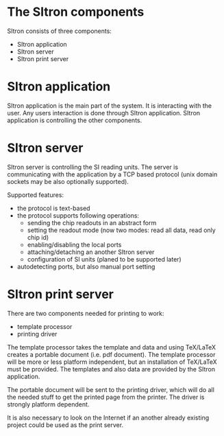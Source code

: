 # The SItron components #

SItron consists of three components:
  * SItron application
  * SItron server
  * SItron print server

# SItron application #

SItron application is the main part of the system. It is interacting with the user. Any users interaction is done through SItron application. SItron application is
controlling the other components.

# SItron server #

SItron server is controlling the SI reading units. The server is communicating
with the application by a TCP based protocol (unix domain sockets may be also optionally supported).

Supported features:
  * the protocol is text-based
  * the protocol supports following operations:
    * sending the chip readouts in an abstract form
    * setting the readout mode (now two modes: read all data, read only chip id)
    * enabling/disabling the local ports
    * attaching/detaching an another SItron server
    * configuration of SI units (planed to be supported later)
  * autodetecting ports, but also manual port setting

# SItron print server #

There are two components needed for printing to work:
  * template processor
  * printing driver

The template processor takes the template and data and using TeX/LaTeX creates a portable document (i.e. pdf document). The template processor will be more or less
platform independent, but an installation of TeX/LaTeX must be provided. The templates and also data are provided by the SItron application.

The portable document will be sent to the printing driver, which will do all the
needed stuff to get the printed page from the printer. The driver is strongly platform dependent.

It is also necessary to look on the Internet if an another already existing project could be used as the print server.